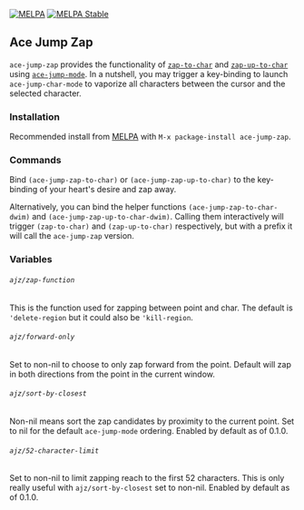 [![MELPA](http://melpa.org/packages/ace-jump-zap-badge.svg)](http://melpa.org/#/ace-jump-zap)
[![MELPA Stable](http://stable.melpa.org/packages/ace-jump-zap-badge.svg)](http://stable.melpa.org/#/ace-jump-zap)

## Ace Jump Zap ##

`ace-jump-zap` provides the functionality of [`zap-to-char`](http://www.emacswiki.org/emacs/ZapToChar) and [`zap-up-to-char`](http://www.emacswiki.org/emacs/ZapUpToChar) using [`ace-jump-mode`](https://github.com/winterTTr/ace-jump-mode). In a nutshell, you may trigger a key-binding to launch `ace-jump-char-mode` to vaporize all characters between the cursor and the selected character.

### Installation ###

Recommended install from [MELPA](melpa.milkbox.net) with `M-x package-install ace-jump-zap`.

### Commands ###

Bind `(ace-jump-zap-to-char)` or `(ace-jump-zap-up-to-char)` to the key-binding of your heart's desire and zap away.

Alternatively, you can bind the helper functions `(ace-jump-zap-to-char-dwim)` and `(ace-jump-zap-up-to-char-dwim)`. Calling them interactively will trigger `(zap-to-char)` and `(zap-up-to-char)` respectively, but with a prefix it will call the `ace-jump-zap` version.

### Variables ###

###### `ajz/zap-function` ######

This is the function used for zapping between point and char. The default is `'delete-region` but it could also be `'kill-region`.

###### `ajz/forward-only` ######

Set to non-nil to choose to only zap forward from the point. Default will zap in both directions from the point in the current window.

###### `ajz/sort-by-closest` ######

Non-nil means sort the zap candidates by proximity to the current point. Set to nil for the default `ace-jump-mode` ordering. Enabled by default as of 0.1.0.

###### `ajz/52-character-limit` ######

Set to non-nil to limit zapping reach to the first 52 characters. This is only really useful with `ajz/sort-by-closest` set to non-nil. Enabled by default as of 0.1.0.

